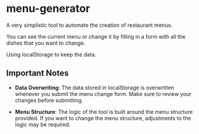 # menu-generator

A very simplistic tool to automate the creation of restaurant menus.

You can see the current menu or change it by filling in a form with all the dishes that you want to change.

Using localStorage to keep the data.

## Important Notes

- **Data Overwriting**: The data stored in localStorage is overwritten whenever you submit the menu change form. Make sure to review your changes before submitting.

- **Menu Structure**: The logic of the tool is built around the menu structure provided. If you want to change the menu structure, adjustments to the logic may be required.
